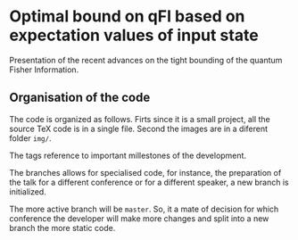 # Optimal bound on qFI based on expectation values of input state

Presentation of the recent advances on the tight bounding of the quantum Fisher
Information.

## Organisation of the code

The code is organized as follows. Firts since it is a small project, all 
the source TeX code is in a single file. Second the images are in a diferent
folder `img/`. 

The tags reference to important millestones of the development.

The branches allows for specialised code, for instance, the preparation 
of the talk for a different conference or for a different speaker, a new 
branch is initialized.

The more active branch will be `master`. So, it a mate of decision for which
conference the developer will make more changes and split into a new branch
the more static code.